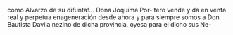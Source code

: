 como Alvarzo de su difunta!...
Dona Joquima Por-
tero vende y da en venta real y perpetua enageneración
desde ahora y para siempre somos a Don Bautista Davila
nezino de dicha provincia, oyesa para el dicho sus Ne-